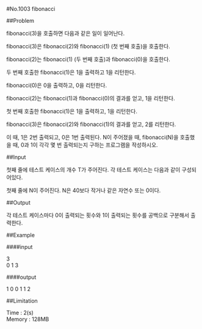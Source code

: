 #No.1003   fibonacci

##Problem

 fibonacci(3)을 호출하면 다음과 같은 일이 일어난다.  

 fibonacci(3)은 fibonacci(2)와 fibonacci(1) (첫 번째 호출)을 호출한다.  

 fibonacci(2)는 fibonacci(1) (두 번째 호출)과 fibonacci(0)을 호출한다.  

 두 번째 호출한 fibonacci(1)은 1을 출력하고 1을 리턴한다.  

 fibonacci(0)은 0을 출력하고, 0을 리턴한다.  

 fibonacci(2)는 fibonacci(1)과 fibonacci(0)의 결과를 얻고, 1을 리턴한다.  

 첫 번째 호출한 fibonacci(1)은 1을 출력하고, 1을 리턴한다.  

 fibonacci(3)은 fibonacci(2)와 fibonacci(1)의 결과를 얻고, 2를 리턴한다.  

 이 때, 1은 2번 출력되고, 0은 1번 출력된다. N이 주어졌을 때, fibonacci(N)을 호출했을 때, 0과 1이 각각 몇 번 출력되는지 구하는 프로그램을 작성하시오.  

##Input

첫째 줄에 테스트 케이스의 개수 T가 주어진다. 각 테스트 케이스는 다음과 같이 구성되어있다.  

첫째 줄에 N이 주어진다. N은 40보다 작거나 같은 자연수 또는 0이다.  

##Output

각 테스트 케이스마다 0이 출력되는 횟수와 1이 출력되는 횟수를 공백으로 구분해서 출력한다.  

##Example

####input

3  
0
1
3

####output

1 0
0 1
1 2

##Limitation

Time : 2(s)  
Memory : 128MB
